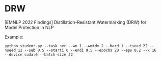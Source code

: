 # DRW
[EMNLP 2022 Findings] Distillation-Resistant Watermarking (DRW) for Model Protection in NLP

Example:

`
python student.py --task ner --wm 1 --wmidx 2 --hard 1 --tseed 22 --nseed 11 --sub 0.5 --starti 0 --endi 0.5 --epochs 20 --eps 0.2 --k 16 --device cuda:0 --batch-size 32
`